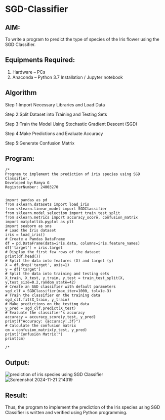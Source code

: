 # SGD-Classifier
## AIM:
To write a program to predict the type of species of the Iris flower using the SGD Classifier.

## Equipments Required:
1. Hardware – PCs
2. Anaconda – Python 3.7 Installation / Jupyter notebook

## Algorithm
Step 1:Import Necessary Libraries and Load Data

Step 2:Split Dataset into Training and Testing Sets

Step 3:Train the Model Using Stochastic Gradient Descent (SGD)

Step 4:Make Predictions and Evaluate Accuracy

Step 5:Generate Confusion Matrix

## Program:
```
/*
Program to implement the prediction of iris species using SGD Classifier.
Developed by:Ramya G 
RegisterNumber: 24003270 


import pandas as pd
from sklearn.datasets import load_iris
from sklearn.linear_model import SGDClassifier
from sklearn.model_selection import train_test_split
from sklearn.metrics import accuracy_score, confusion_matrix
import matplotlib.pyplot as plt
import seaborn as sns
# Load the Iris dataset
iris = load_iris()
# Create a Pandas DataFrame
df = pd.DataFrame(data=iris.data, columns=iris.feature_names)
df['target'] = iris.target
# Display the first few rows of the dataset
print(df.head())
# Split the data into features (X) and target (y)
X = df.drop('target', axis=1)
y = df['target']
# Split the data into training and testing sets
X_train, X_test, y_train, y_test = train_test_split(X, y,test_size=0.2,random_state=42)
# Create an SGD classifier with default parameters
sgd_clf = SGDClassifier(max_iter=1000, tol=1e-3)
# Train the classifier on the training data
sgd_clf.fit(X_train, y_train)
# Make predictions on the testing data
y_pred = sgd_clf.predict(X_test)
# Evaluate the classifier's accuracy
accuracy = accuracy_score(y_test, y_pred)
print(f"Accuracy: {accuracy:.3f}")
# Calculate the confusion matrix
cm = confusion_matrix(y_test, y_pred)
print("Confusion Matrix:")
print(cm)

/*
```
## Output:
![prediction of iris species using SGD Classifier](sam.png)
![Screenshot 2024-11-21 214319](https://github.com/user-attachments/assets/e9eb5f1b-cce9-4a4e-adb7-942e7fc0a996)


## Result:
Thus, the program to implement the prediction of the Iris species using SGD Classifier is written and verified using Python programming.
